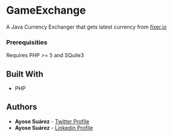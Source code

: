 # GameExchange
A Java Currency Exchanger that gets latest currency from [fixer.io](http://www.fixer.io)

### Prerequisities

Requires PHP >= 5 and SQuile3

## Built With

* PHP

## Authors

* **Ayose Suárez** - [Twitter Profile](https://twitter.com/AyoseTurru)
* **Ayose Suárez** - [Linkedin Profile](https://es.linkedin.com/in/ayose-su%C3%A1rez-189888113)
